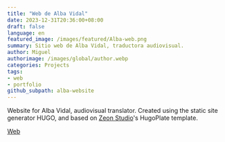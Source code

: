 ```yaml
---
title: "Web de Alba Vidal"
date: 2023-12-31T20:36:00+08:00
draft: false
language: en
featured_image: /images/featured/Alba-web.png
summary: Sitio web de Alba Vidal, traductora audiovisual.
author: Miguel
authorimage: /images/global/author.webp
categories: Projects
tags:
- web
- portfolio
github_subpath: alba-website
---
```


Website for Alba Vidal, audiovisual translator. Created using the static site generator HUGO, and based on [Zeon Studio](https://zeon.studio)'s HugoPlate template.

[Web](https://albavidal.com)